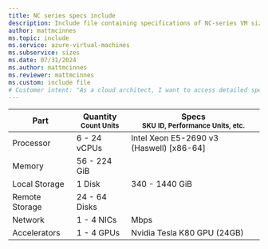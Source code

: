 ```yaml
---
title: NC series specs include
description: Include file containing specifications of NC-series VM sizes.
author: mattmcinnes
ms.topic: include
ms.service: azure-virtual-machines
ms.subservice: sizes
ms.date: 07/31/2024
ms.author: mattmcinnes
ms.reviewer: mattmcinnes
ms.custom: include file
# Customer intent: "As a cloud architect, I want to access detailed specifications for NC-series virtual machines, so that I can evaluate their capabilities for my compute-intensive workloads."
---
```

| Part | Quantity <br><sup>Count Units | Specs <br><sup>SKU ID, Performance Units, etc.  |
|---|---|---|
| Processor      | 6 - 24 vCPUs       | Intel Xeon E5-2690 v3 (Haswell) [x86-64]                               |
| Memory         | 56 - 224 GiB          |                                  |
| Local Storage  | 1 Disk           | 340 - 1440 GiB                               |
| Remote Storage | 24 - 64 Disks    |   |
| Network        | 1 - 4 NICs          |  Mbps                          |
| Accelerators   | 1 - 4 GPUs              | Nvidia Tesla K80 GPU (24GB)                                  |
